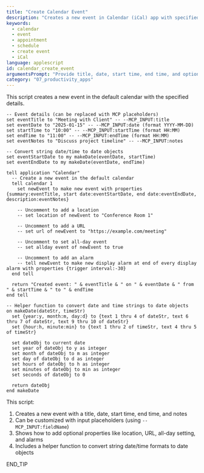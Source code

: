 ```yaml
---
title: "Create Calendar Event"
description: "Creates a new event in Calendar (iCal) app with specified details"
keywords:
  - calendar
  - event
  - appointment
  - schedule
  - create event
  - iCal
language: applescript
id: calendar_create_event
argumentsPrompt: "Provide title, date, start time, end time, and optional notes for the event"
category: "07_productivity_apps"
---
```


This script creates a new event in the default calendar with the specified details.

```applescript
-- Event details (can be replaced with MCP placeholders)
set eventTitle to "Meeting with Client" -- --MCP_INPUT:title
set eventDate to "2025-01-15" -- --MCP_INPUT:date (format YYYY-MM-DD)
set startTime to "10:00" -- --MCP_INPUT:startTime (format HH:MM)
set endTime to "11:00" -- --MCP_INPUT:endTime (format HH:MM)
set eventNotes to "Discuss project timeline" -- --MCP_INPUT:notes

-- Convert string date/time to date objects
set eventStartDate to my makeDate(eventDate, startTime)
set eventEndDate to my makeDate(eventDate, endTime)

tell application "Calendar"
  -- Create a new event in the default calendar
  tell calendar 1
    set newEvent to make new event with properties {summary:eventTitle, start date:eventStartDate, end date:eventEndDate, description:eventNotes}
    
    -- Uncomment to add a location
    -- set location of newEvent to "Conference Room 1"
    
    -- Uncomment to add a URL
    -- set url of newEvent to "https://example.com/meeting"
    
    -- Uncomment to set all-day event
    -- set allday event of newEvent to true
    
    -- Uncomment to add an alarm
    -- tell newEvent to make new display alarm at end of every display alarm with properties {trigger interval:-30}
  end tell
  
  return "Created event: " & eventTitle & " on " & eventDate & " from " & startTime & " to " & endTime
end tell

-- Helper function to convert date and time strings to date objects
on makeDate(dateStr, timeStr)
  set {year:y, month:m, day:d} to {text 1 thru 4 of dateStr, text 6 thru 7 of dateStr, text 9 thru 10 of dateStr}
  set {hour:h, minute:min} to {text 1 thru 2 of timeStr, text 4 thru 5 of timeStr}
  
  set dateObj to current date
  set year of dateObj to y as integer
  set month of dateObj to m as integer
  set day of dateObj to d as integer
  set hours of dateObj to h as integer
  set minutes of dateObj to min as integer
  set seconds of dateObj to 0
  
  return dateObj
end makeDate
```

This script:
1. Creates a new event with a title, date, start time, end time, and notes
2. Can be customized with input placeholders (using `--MCP_INPUT:fieldName`)
3. Shows how to add optional properties like location, URL, all-day setting, and alarms
4. Includes a helper function to convert string date/time formats to date objects

END_TIP